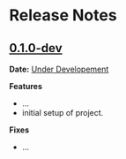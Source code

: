 # Release Notes

## [0.1.0-dev]

__Date:__ [Under Developement](https://github.com/jasonrfarkas/hello_world_django_cookies/issues/1)

__Features__

- ...
- initial setup of project.

__Fixes__

- ...

[0.1.0-dev]: https://github.com/jasonrfarkas/hello_world_django_cookies/compare/v0.0.0...master
